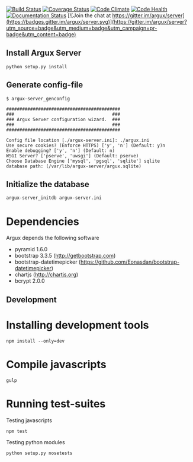 [![Build Status](https://travis-ci.org/argux/server.svg?branch=master)](https://travis-ci.org/argux/server)
[![Coverage Status](https://coveralls.io/repos/argux/server/badge.svg?branch=master&service=github)](https://coveralls.io/github/argux/server?branch=master)
[![Code Climate](https://codeclimate.com/github/argux/server/badges/gpa.svg)](https://codeclimate.com/github/argux/server)
[![Code Health](https://landscape.io/github/argux/server/master/landscape.svg?style=flat)](https://landscape.io/github/argux/server/master)
[![Documentation Status](https://readthedocs.org/projects/argux-server/badge/?version=latest)](http://argux-server.readthedocs.org/en/latest/?badge=latest)
[![Join the chat at https://gitter.im/argux/server](https://badges.gitter.im/argux/server.svg)](https://gitter.im/argux/server?utm_source=badge&utm_medium=badge&utm_campaign=pr-badge&utm_content=badge)

## Install Argux Server ##

    python setup.py install

## Generate config-file
    $ argux-server_genconfig

    ###########################################
    ###                                     ###
    ### Argux Server configuration wizard.  ###
    ###                                     ###
    ###########################################
     
    Config file location [./argux-server.ini]: ./argux.ini
    Use secure cookies? (Enforce HTTPS) ['y', 'n'] (Default: y)n
    Enable debugging? ['y', 'n'] (Default: n)
    WSGI Server? ['pserve', 'uwsgi'] (Default: pserve)
    Choose Database Engine ['mysql', 'pgsql', 'sqlite'] sqlite
    database path: (/var/lib/argux-server/argux.sqlite)

## Initialize the database

    argux-server_initdb argux-server.ini

# Dependencies
Argux depends the following software

 - pyramid 1.6.0
 - bootstrap 3.3.5 (http://getbootstrap.com)
 - bootstrap-datetimepicker (https://github.com/Eonasdan/bootstrap-datetimepicker)
 - chartjs (http://chartjs.org)
 - bcrypt 2.0.0

## Development

# Installing development tools

    npm install --only=dev

# Compile javascripts
    gulp

# Running test-suites

Testing javascripts

    npm test

Testing python modules

    python setup.py nosetests
